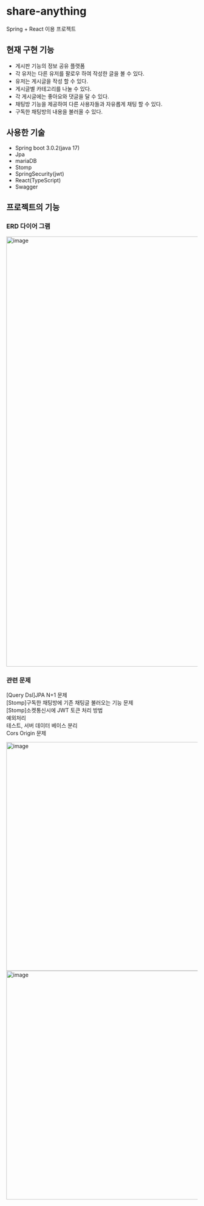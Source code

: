 # share-anything

Spring + React 이용 프로젝트

## 현재 구현 기능
- 게시판 기능의 정보 공유 플랫폼
- 각 유저는 다른 유저를 팔로우 하여 작성한 글을 볼 수 있다.
- 유저는 게시글을 작성 할 수 있다.
- 게시글별 카테고리를 나눌 수 있다.
- 각 게시글에는 좋아요와 댓글을 달 수 있다.
- 채팅방 기능을 제공하여 다른 사용자들과 자유롭게 채팅 할 수 있다.
- 구독한 채팅방의 내용을 불러올 수 있다.

## 사용한 기술
- Spring boot 3.0.2(java 17)
- Jpa
- mariaDB
- Stomp
- SpringSecurity(jwt)
- React(TypeScript)
- Swagger

## 프로젝트의 기능

### ERD 다이어 그램
<img width="1128" alt="image" src="https://user-images.githubusercontent.com/51548333/230779783-e1bd30e8-e77f-40b2-9f89-a76cfda1f591.png">

### 관련 문제
[Query Dsl]JPA N+1 문제  
[Stomp]구독한 채팅방에 기존 채팅글 불러오는 기능 문제  
[Stomp]소켓통신시에 JWT 토큰 처리 방법  
예외처리  
테스트, 서버 데이터 베이스 분리  
Cors Origin 문제   

<img width="600" alt="image" src="https://user-images.githubusercontent.com/51548333/235339281-6cd017db-196f-4590-8d04-526f0f2948e4.png"><img width="600" alt="image" src="https://user-images.githubusercontent.com/51548333/235339317-5743b589-cf12-4c4d-ab96-9228e7238be4.png">
